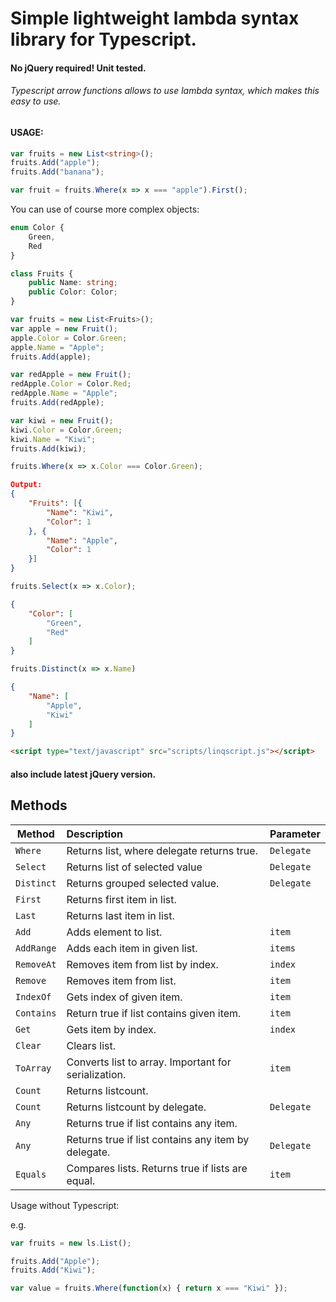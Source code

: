 # Simple lightweight lambda syntax library for Typescript.
#### No jQuery required! Unit tested.
###### Typescript arrow functions allows to use lambda syntax, which makes this easy to use.
#### USAGE:

```typescript
var fruits = new List<string>();
fruits.Add("apple");
fruits.Add("banana");

var fruit = fruits.Where(x => x === "apple").First();

```
You can use of course more complex objects:
```typescript
enum Color {
	Green,
	Red
}

class Fruits {
	public Name: string;
	public Color: Color;
}

var fruits = new List<Fruits>();
var apple = new Fruit();
apple.Color = Color.Green;
apple.Name = "Apple";
fruits.Add(apple);

var redApple = new Fruit();
redApple.Color = Color.Red;
redApple.Name = "Apple";
fruits.Add(redApple);

var kiwi = new Fruit();
kiwi.Color = Color.Green;
kiwi.Name = "Kiwi";
fruits.Add(kiwi);

fruits.Where(x => x.Color === Color.Green);
```
```json
Output:
{
	"Fruits": [{
		"Name": "Kiwi",
		"Color": 1
	}, {
		"Name": "Apple",
		"Color": 1
	}]
}
```

```typescript
fruits.Select(x => x.Color);
```
```json
{
	"Color": [
		"Green",
		"Red"
	]
}
```
```typescript
fruits.Distinct(x => x.Name)
```
```json
{
	"Name": [
		"Apple",
		"Kiwi"
	]
}
```
```html
<script type="text/javascript" src="scripts/linqscript.js"></script>
```
#### also include latest jQuery version.


## Methods
| Method        |   Description                                             | Parameter     |
| ------------- |:-------------                                             |:-----         |
|  `Where`      |   Returns list, where delegate returns true.              | `Delegate`    |
| `Select`      |   Returns list of selected value                          | `Delegate`    |
| `Distinct`    |   Returns grouped selected value.                         | `Delegate`    |
| `First`       |   Returns first item in list.                             |               |
| `Last`        |   Returns last item in list.                              |               |
|`Add`          |   Adds element to list.                                   | `item`     	|
|`AddRange`     |   Adds each item in given list.                           | `items`    	|
|`RemoveAt`     |   Removes item from list by index.                        | `index`       |
|`Remove`     	|   Removes item from list.                                 | `item`        |
|`IndexOf`      |   Gets index of given item.                               | `item`        |
|`Contains`     |   Return true if list contains given item.                | `item`        |
|`Get`          |   Gets item by index.                                     | `index`       |
|`Clear`        |   Clears list.                                            |               |
|`ToArray`      |   Converts list to array. Important for serialization.    | `item`        |
|`Count`        |   Returns listcount.                                      |               |
|`Count`        |   Returns listcount by delegate.                          | `Delegate`    |
|`Any`          |   Returns true if list contains any item.                 |               |
|`Any`          |   Returns true if list contains any item by delegate.     | `Delegate`    |
|`Equals`       |   Compares lists. Returns true if lists are equal.        | `item`        |


Usage without Typescript:

e.g.
```javascript
var fruits = new ls.List();

fruits.Add("Apple");
fruits.Add("Kiwi");

var value = fruits.Where(function(x) { return x === "Kiwi" });
```

